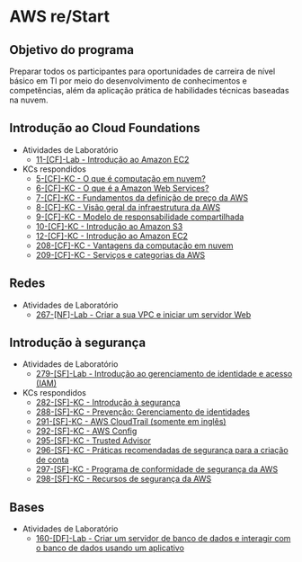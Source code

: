 # AWS re/Start

## Objetivo do programa
Preparar todos os participantes para oportunidades de carreira de nível básico em TI por meio do desenvolvimento de conhecimentos e competências, além da aplicação prática de habilidades técnicas baseadas na nuvem. 

## Introdução ao Cloud Foundations
- Atividades de Laboratório
  - [11-[CF]-Lab - Introdução ao Amazon EC2](Labs/introducao-ao-amazon-ec2.pdf)
- KCs respondidos
  - [5-[CF]-KC - O que é computação em nuvem?](KCs/005.md)
  - [6-[CF]-KC - O que é a Amazon Web Services?](KCs/006.md)
  - [7-[CF]-KC - Fundamentos da definição de preço da AWS](KCs/007.md)
  - [8-[CF]-KC - Visão geral da infraestrutura da AWS](KCs/008.md)
  - [9-[CF]-KC - Modelo de responsabilidade compartilhada](KCs/009.md)
  - [10-[CF]-KC - Introdução ao Amazon S3](KCs/010.md)
  - [12-[CF]-KC - Introdução ao Amazon EC2](KCs/012.md)
  - [208-[CF]-KC - Vantagens da computação em nuvem](KCs/208.md)
  - [209-[CF]-KC - Serviços e categorias da AWS](KCs/209.md)

## Redes
- Atividades de Laboratório
  - [267-[NF]-Lab - Criar a sua VPC e iniciar um servidor Web](Labs/crie-a-sua-vpc-e-inicie-um-servidor-web.pdf)

## Introdução à segurança
- Atividades de Laboratório
  - [279-[SF]-Lab - Introdução ao gerenciamento de identidade e acesso (IAM)](Labs/introducao-ao-aws-identity-and-access-management-iam.pdf)
- KCs respondidos
  - [282-[SF]-KC - Introdução à segurança](KCs/282.md)
  - [288-[SF]-KC - Prevenção: Gerenciamento de identidades](KCs/288.md)
  - [291-[SF]-KC - AWS CloudTrail (somente em inglês)](KCs/291.md)
  - [292-[SF]-KC - AWS Config](KCs/292.md)
  - [295-[SF]-KC - Trusted Advisor](KCs/295.md)
  - [296-[SF]-KC - Práticas recomendadas de segurança para a criação de conta](KCs/296.md)
  - [297-[SF]-KC - Programa de conformidade de segurança da AWS](KCs/297.md)
  - [298-[SF]-KC - Recursos de segurança da AWS](KCs/298.md)
 
## Bases
- Atividades de Laboratório
  - [160-[DF]-Lab - Criar um servidor de banco de dados e interagir com o banco de dados usando um aplicativo](Labs/criar-um-servidor-de-banco-de-dados-e-interagir-com-o-banco-de-dados-usando-um-aplicativo.pdf)
